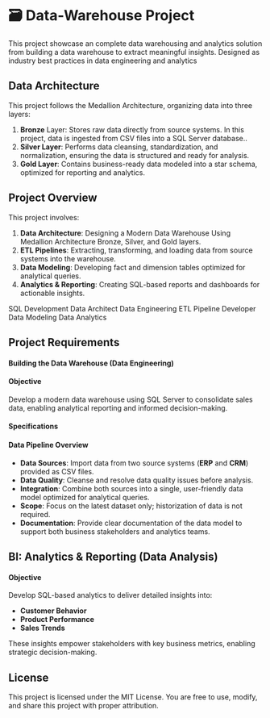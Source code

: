 # 🗃️ Data-Warehouse Project

This project showcase an complete data warehousing and analytics solution from building a data warehouse to extract meaningful insights. Designed as industry best practices in data engineering and analytics

##  Data Architecture

This project follows the Medallion Architecture, organizing data into three layers:

1. **Bronze** Layer: Stores raw data directly from source systems. In this project, data is ingested from CSV files into a SQL Server database..
2. **Silver Layer**: Performs data cleansing, standardization, and normalization, ensuring the data is structured and ready for analysis.
3. **Gold Layer**: Contains business-ready data modeled into a star schema, optimized for reporting and analytics.

## Project Overview
This project involves:
1. **Data Architecture**: Designing a Modern Data Warehouse Using Medallion Architecture Bronze, Silver, and Gold layers.
2. **ETL Pipelines**: Extracting, transforming, and loading data from source systems into the warehouse.
3. **Data Modeling**: Developing fact and dimension tables optimized for analytical queries.
4. **Analytics & Reporting**: Creating SQL-based reports and dashboards for actionable insights.

  SQL Development
  Data Architect
  Data Engineering
  ETL Pipeline Developer
  Data Modeling
  Data Analytics

## Project Requirements
#### Building the Data Warehouse (Data Engineering) ####
#### Objective ####
Develop a modern data warehouse using SQL Server to consolidate sales data, enabling analytical reporting and informed decision-making.

#### Specifications ####
#### Data Pipeline Overview  ####

- **Data Sources**: Import data from two source systems (**ERP** and **CRM**) provided as CSV files.  
- **Data Quality**: Cleanse and resolve data quality issues before analysis.  
- **Integration**: Combine both sources into a single, user-friendly data model optimized for analytical queries.  
- **Scope**: Focus on the latest dataset only; historization of data is not required.  
- **Documentation**: Provide clear documentation of the data model to support both business stakeholders and analytics teams.  


## BI: Analytics & Reporting (Data Analysis)
#### Objective ####
Develop SQL-based analytics to deliver detailed insights into:
- **Customer Behavior**  
- **Product Performance**  
- **Sales Trends**

These insights empower stakeholders with key business metrics, enabling strategic decision-making.

##  License
This project is licensed under the MIT License. You are free to use, modify, and share this project with proper attribution.
